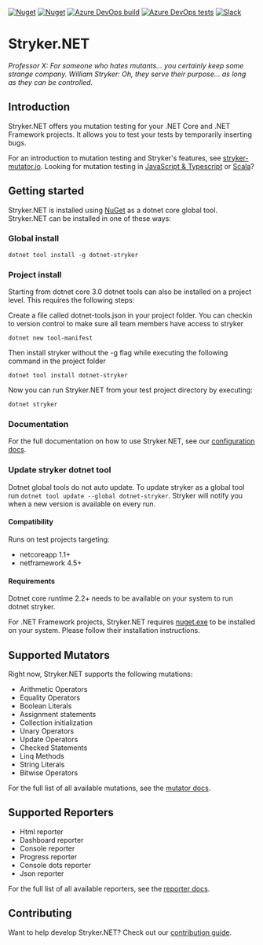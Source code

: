 [![Nuget](https://img.shields.io/nuget/v/dotnet-stryker.svg?color=blue&label=dotnet-stryker&style=flat-square)](https://www.nuget.org/packages/dotnet-stryker/)
[![Nuget](https://img.shields.io/nuget/dt/dotnet-stryker.svg?style=flat-square)](https://www.nuget.org/packages/dotnet-stryker/)
[![Azure DevOps build](https://img.shields.io/azure-devops/build/stryker-mutator/Stryker/4/master.svg?label=Azure%20Pipelines&style=flat-square)](https://dev.azure.com/stryker-mutator/Stryker/_build/latest?definitionId=4)
[![Azure DevOps tests](https://img.shields.io/azure-devops/tests/stryker-mutator/506a1f46-900e-434e-805f-ff8d36fc81af/4/master.svg?compact_message&style=flat-square)](https://dev.azure.com/stryker-mutator/Stryker/_build/latest?definitionId=4)
[![Slack](https://img.shields.io/badge/chat-on%20slack-blueviolet?style=flat-square)](https://join.slack.com/t/stryker-mutator/shared_invite/enQtOTUyMTYyNTg1NDQ0LTU4ODNmZDlmN2I3MmEyMTVhYjZlYmJkOThlNTY3NTM1M2QxYmM5YTM3ODQxYmJjY2YyYzllM2RkMmM1NjNjZjM)

# Stryker.NET
*Professor X: For someone who hates mutants... you certainly keep some strange company.*
*William Stryker: Oh, they serve their purpose... as long as they can be controlled.*

## Introduction
Stryker.NET offers you mutation testing for your .NET Core and .NET Framework projects. It allows you to test your tests by temporarily inserting bugs. 

For an introduction to mutation testing and Stryker's features, see [stryker-mutator.io](https://stryker-mutator.io/). Looking for mutation testing in [JavaScript & Typescript](https://stryker-mutator.github.io/stryker) or [Scala](https://stryker-mutator.github.io/stryker4s)?

## Getting started
Stryker.NET is installed using [NuGet](https://www.nuget.org/packages/dotnet-stryker/) as a dotnet core global tool. Stryker.NET can be installed in one of these ways:

### Global install
`dotnet tool install -g dotnet-stryker`

### Project install
Starting from dotnet core 3.0 dotnet tools can also be installed on a project level. This requires the following steps:

Create a file called dotnet-tools.json in your project folder. You can checkin to version control to make sure all team members have access to stryker

`dotnet new tool-manifest` 

Then install stryker without the -g flag while executing the following command in the project folder

`dotnet tool install dotnet-stryker`

Now you can run Stryker.NET from your test project directory by executing:

`dotnet stryker`

### Documentation
For the full documentation on how to use Stryker.NET, see our [configuration docs](/docs/Configuration.md).

### Update stryker dotnet tool
Dotnet global tools do not auto update. To update stryker as a global tool run `dotnet tool update --global dotnet-stryker`.
Stryker will notify you when a new version is available on every run.

#### Compatibility
Runs on test projects targeting:
 - netcoreapp 1.1+
 - netframework 4.5+

#### Requirements
Dotnet core runtime 2.2+ needs to be available on your system to run dotnet stryker.

For .NET Framework projects, Stryker.NET requires [nuget.exe](https://docs.microsoft.com/en-us/nuget/install-nuget-client-tools#windows) to be installed on your system. Please follow their installation instructions.

## Supported Mutators
Right now, Stryker.NET supports the following mutations:
- Arithmetic Operators
- Equality Operators
- Boolean Literals
- Assignment statements
- Collection initialization
- Unary Operators
- Update Operators
- Checked Statements
- Linq Methods
- String Literals
- Bitwise Operators

For the full list of all available mutations, see the [mutator docs](/docs/Mutators.md).

## Supported Reporters
- Html reporter
- Dashboard reporter
- Console reporter
- Progress reporter
- Console dots reporter
- Json reporter

For the full list of all available reporters, see the [reporter docs](/docs/Reporters.md).

## Contributing
Want to help develop Stryker.NET? Check out our [contribution guide](/CONTRIBUTING.md).
